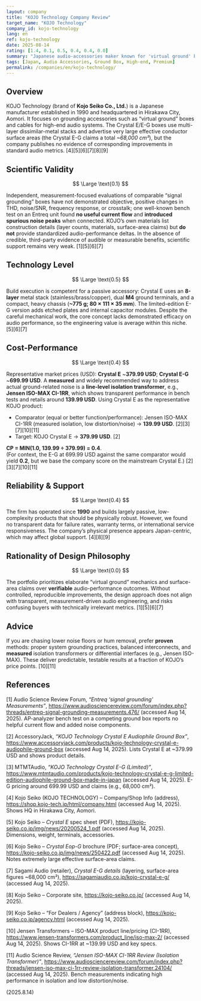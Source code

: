 ```yaml
---
layout: company
title: "KOJO Technology Company Review"
target_name: "KOJO Technology"
company_id: kojo-technology
lang: en
ref: kojo-technology
date: 2025-08-14
rating: [1.4, 0.1, 0.5, 0.4, 0.4, 0.0]
summary: "Japanese audio-accessories maker known for 'virtual ground' boxes (Crystal E series). No credible, third-party evidence of audible/measurable improvements; cheaper, measured alternatives exist."
tags: [Japan, Audio Accessories, Ground Box, High-end, Premium]
permalink: /companies/en/kojo-technology/
---
```


## Overview

KOJO Technology (brand of **Kojo Seiko Co., Ltd.**) is a Japanese manufacturer established in 1990 and headquartered in Hirakawa City, Aomori. It focuses on grounding accessories such as “virtual ground” boxes and cables for high-end audio systems. The Crystal E/E-G boxes use multi-layer dissimilar-metal stacks and advertise very large effective conductor surface areas (the Crystal E-G claims a total *~68,000 cm²*), but the company publishes no evidence of corresponding improvements in standard audio metrics. [4][5][6][7][8][9]

## Scientific Validity

$$ \Large \text{0.1} $$

Independent, measurement-focused evaluations of comparable “signal grounding” boxes have not demonstrated objective, positive changes in THD, noise/SNR, frequency response, or crosstalk; one well-known bench test on an Entreq unit found **no useful current flow** and **introduced spurious noise peaks** when connected. KOJO’s own materials list construction details (layer counts, materials, surface-area claims) but **do not** provide standardized audio-performance deltas. In the absence of credible, third-party evidence of audible or measurable benefits, scientific support remains very weak. [1][5][6][7]

## Technology Level

$$ \Large \text{0.5} $$

Build execution is competent for a passive accessory: Crystal E uses an **8-layer** metal stack (stainless/brass/copper), dual **M4** ground terminals, and a compact, heavy chassis (**~775 g; 80 × 111 × 35 mm**). The limited-edition E-G version adds etched plates and internal capacitor modules. Despite the careful mechanical work, the core concept lacks demonstrated efficacy on audio performance, so the engineering value is average within this niche. [5][6][7]

## Cost-Performance

$$ \Large \text{0.4} $$

Representative market prices (USD): **Crystal E** ~**379.99 USD**; **Crystal E-G** ~**699.99 USD**. A **measured** and widely recommended way to address actual ground-related noise is a **line-level isolation transformer**, e.g., **Jensen ISO-MAX CI-1RR**, which shows transparent performance in bench tests and retails around **139.99 USD**. Using Crystal E as the representative KOJO product:

- Comparator (equal or better function/performance): Jensen ISO-MAX CI-1RR (measured isolation, low distortion/noise) → **139.99 USD**. [2][3][7][10][11]  
- Target: KOJO Crystal E → **379.99 USD**. [2]

**CP = MIN(1.0, 139.99 ÷ 379.99) = 0.4**.  
(For context, the E-G at 699.99 USD against the same comparator would yield **0.2**, but we base the company score on the mainstream Crystal E.) [2][3][7][10][11]

## Reliability & Support

$$ \Large \text{0.4} $$

The firm has operated since **1990** and builds largely passive, low-complexity products that should be physically robust. However, we found no transparent data for failure rates, warranty terms, or international service responsiveness. The company’s physical presence appears Japan-centric, which may affect global support. [4][8][9]

## Rationality of Design Philosophy

$$ \Large \text{0.0} $$

The portfolio prioritizes elaborate “virtual ground” mechanics and surface-area claims over **verifiable** audio-performance outcomes. Without controlled, reproducible improvements, the design approach does not align with transparent, measurement-driven audio engineering, and risks confusing buyers with technically irrelevant metrics. [1][5][6][7]

## Advice

If you are chasing lower noise floors or hum removal, prefer **proven** methods: proper system grounding practices, balanced interconnects, and **measured** isolation transformers or differential interfaces (e.g., Jensen ISO-MAX). These deliver predictable, testable results at a fraction of KOJO’s price points. [10][11]

## References

[1] Audio Science Review Forum, *“Entreq ‘signal grounding’ Measurements”*, https://www.audiosciencereview.com/forum/index.php?threads/entreq-signal-grounding-measurements.476/ (accessed Aug 14, 2025). AP-analyzer bench test on a competing ground box reports no helpful current flow and added noise components.

[2] AccessoryJack, *“KOJO Technology Crystal E Audiophile Ground Box”*, https://www.accessoryjack.com/products/kojo-technology-crystal-e-audiophile-ground-box (accessed Aug 14, 2025). Lists Crystal E at ~379.99 USD and shows product details.

[3] MTMTAudio, *“KOJO Technology Crystal E-G (Limited)”*, https://www.mtmtaudio.com/products/kojo-technology-crystal-e-g-limited-edition-audiophile-ground-box-made-in-japan (accessed Aug 14, 2025). E-G pricing around 699.99 USD and claims (e.g., 68,000 cm²).

[4] Kojo Seiko (KOJO TECHNOLOGY) – Company/Shop Info (address), https://shop.kojo-tech.jp/html/company.html (accessed Aug 14, 2025). Shows HQ in Hirakawa City, Aomori.

[5] Kojo Seiko – *Crystal E* spec sheet (PDF), https://kojo-seiko.co.jp/img/news/20200524_1.pdf (accessed Aug 14, 2025). Dimensions, weight, terminals, accessories.

[6] Kojo Seiko – *Crystal Eop-G* brochure (PDF; surface-area concept), https://kojo-seiko.co.jp/img/news/250422.pdf (accessed Aug 14, 2025). Notes extremely large effective surface-area claims.

[7] Sagami Audio (retailer), *Crystal E-G details* (layering, surface-area figures ~68,000 cm²), https://sagamiaudio.co.jp/kojo-crystal-e-g/ (accessed Aug 14, 2025).

[8] Kojo Seiko – Corporate site, https://kojo-seiko.co.jp/ (accessed Aug 14, 2025).

[9] Kojo Seiko – “For Dealers / Agency” (address block), https://kojo-seiko.co.jp/agency.html (accessed Aug 14, 2025).

[10] Jensen Transformers – ISO-MAX product line/pricing (CI-1RR), https://www.jensen-transformers.com/product_line/iso-max-2/ (accessed Aug 14, 2025). Shows CI-1RR at ~139.99 USD and key specs.

[11] Audio Science Review, *“Jensen ISO-MAX CI-1RR Review (Isolation Transformer)”*, https://www.audiosciencereview.com/forum/index.php?threads/jensen-iso-max-ci-1rr-review-isolation-transformer.24104/ (accessed Aug 14, 2025). Bench measurements indicating high performance in isolation and low distortion/noise.


(2025.8.14)